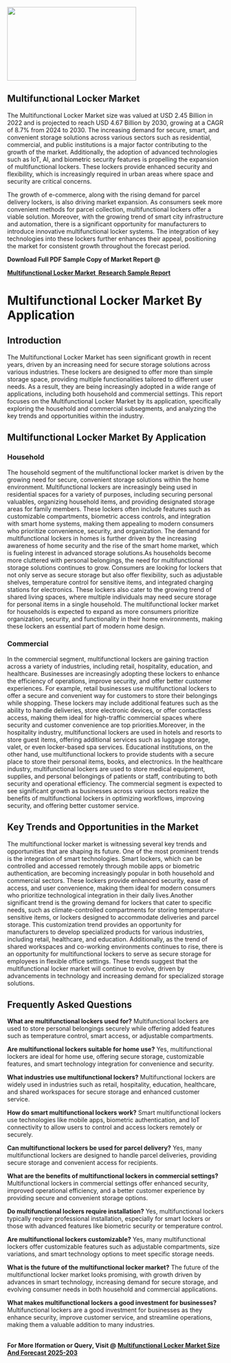 <p><img class="alignnone size-medium wp-image-20088" src="https://ffe5etoiles.com/wp-content/uploads/2024/12/MST1-300x171.png" alt="" width="300" height="171" /></p><p><p><h2>Multifunctional Locker Market </h2><p>The Multifunctional Locker Market size was valued at USD 2.45 Billion in 2022 and is projected to reach USD 4.67 Billion by 2030, growing at a CAGR of 8.7% from 2024 to 2030. The increasing demand for secure, smart, and convenient storage solutions across various sectors such as residential, commercial, and public institutions is a major factor contributing to the growth of the market. Additionally, the adoption of advanced technologies such as IoT, AI, and biometric security features is propelling the expansion of multifunctional lockers. These lockers provide enhanced security and flexibility, which is increasingly required in urban areas where space and security are critical concerns.</p><p>The growth of e-commerce, along with the rising demand for parcel delivery lockers, is also driving market expansion. As consumers seek more convenient methods for parcel collection, multifunctional lockers offer a viable solution. Moreover, with the growing trend of smart city infrastructure and automation, there is a significant opportunity for manufacturers to introduce innovative multifunctional locker systems. The integration of key technologies into these lockers further enhances their appeal, positioning the market for consistent growth throughout the forecast period.</p></p><p><strong>Download Full PDF Sample Copy of Market Report @</strong></p><p><strong><a href="https://www.verifiedmarketreports.com/download-sample/?rid=408956&utm_source=Sites-google&utm_medium=265" target="_blank">Multifunctional Locker Market &nbsp;Research Sample Report</a></strong></p><p><h1>Multifunctional Locker Market By Application</h1><h2>Introduction</h2>The Multifunctional Locker Market has seen significant growth in recent years, driven by an increasing need for secure storage solutions across various industries. These lockers are designed to offer more than simple storage space, providing multiple functionalities tailored to different user needs. As a result, they are being increasingly adopted in a wide range of applications, including both household and commercial settings. This report focuses on the Multifunctional Locker Market by its application, specifically exploring the household and commercial subsegments, and analyzing the key trends and opportunities within the industry.<h2>Multifunctional Locker Market By Application</h2><h3>Household</h3>The household segment of the multifunctional locker market is driven by the growing need for secure, convenient storage solutions within the home environment. Multifunctional lockers are increasingly being used in residential spaces for a variety of purposes, including securing personal valuables, organizing household items, and providing designated storage areas for family members. These lockers often include features such as customizable compartments, biometric access controls, and integration with smart home systems, making them appealing to modern consumers who prioritize convenience, security, and organization. The demand for multifunctional lockers in homes is further driven by the increasing awareness of home security and the rise of the smart home market, which is fueling interest in advanced storage solutions.As households become more cluttered with personal belongings, the need for multifunctional storage solutions continues to grow. Consumers are looking for lockers that not only serve as secure storage but also offer flexibility, such as adjustable shelves, temperature control for sensitive items, and integrated charging stations for electronics. These lockers also cater to the growing trend of shared living spaces, where multiple individuals may need secure storage for personal items in a single household. The multifunctional locker market for households is expected to expand as more consumers prioritize organization, security, and functionality in their home environments, making these lockers an essential part of modern home design.<h3>Commercial</h3>In the commercial segment, multifunctional lockers are gaining traction across a variety of industries, including retail, hospitality, education, and healthcare. Businesses are increasingly adopting these lockers to enhance the efficiency of operations, improve security, and offer better customer experiences. For example, retail businesses use multifunctional lockers to offer a secure and convenient way for customers to store their belongings while shopping. These lockers may include additional features such as the ability to handle deliveries, store electronic devices, or offer contactless access, making them ideal for high-traffic commercial spaces where security and customer convenience are top priorities.Moreover, in the hospitality industry, multifunctional lockers are used in hotels and resorts to store guest items, offering additional services such as luggage storage, valet, or even locker-based spa services. Educational institutions, on the other hand, use multifunctional lockers to provide students with a secure place to store their personal items, books, and electronics. In the healthcare industry, multifunctional lockers are used to store medical equipment, supplies, and personal belongings of patients or staff, contributing to both security and operational efficiency. The commercial segment is expected to see significant growth as businesses across various sectors realize the benefits of multifunctional lockers in optimizing workflows, improving security, and offering better customer service.<h2>Key Trends and Opportunities in the Market</h2>The multifunctional locker market is witnessing several key trends and opportunities that are shaping its future. One of the most prominent trends is the integration of smart technologies. Smart lockers, which can be controlled and accessed remotely through mobile apps or biometric authentication, are becoming increasingly popular in both household and commercial sectors. These lockers provide enhanced security, ease of access, and user convenience, making them ideal for modern consumers who prioritize technological integration in their daily lives.Another significant trend is the growing demand for lockers that cater to specific needs, such as climate-controlled compartments for storing temperature-sensitive items, or lockers designed to accommodate deliveries and parcel storage. This customization trend provides an opportunity for manufacturers to develop specialized products for various industries, including retail, healthcare, and education. Additionally, as the trend of shared workspaces and co-working environments continues to rise, there is an opportunity for multifunctional lockers to serve as secure storage for employees in flexible office settings. These trends suggest that the multifunctional locker market will continue to evolve, driven by advancements in technology and increasing demand for specialized storage solutions.<h2>Frequently Asked Questions</h2><p><b>What are multifunctional lockers used for?</b> Multifunctional lockers are used to store personal belongings securely while offering added features such as temperature control, smart access, or adjustable compartments.</p><p><b>Are multifunctional lockers suitable for home use?</b> Yes, multifunctional lockers are ideal for home use, offering secure storage, customizable features, and smart technology integration for convenience and security.</p><p><b>What industries use multifunctional lockers?</b> Multifunctional lockers are widely used in industries such as retail, hospitality, education, healthcare, and shared workspaces for secure storage and enhanced customer service.</p><p><b>How do smart multifunctional lockers work?</b> Smart multifunctional lockers use technologies like mobile apps, biometric authentication, and IoT connectivity to allow users to control and access lockers remotely or securely.</p><p><b>Can multifunctional lockers be used for parcel delivery?</b> Yes, many multifunctional lockers are designed to handle parcel deliveries, providing secure storage and convenient access for recipients.</p><p><b>What are the benefits of multifunctional lockers in commercial settings?</b> Multifunctional lockers in commercial settings offer enhanced security, improved operational efficiency, and a better customer experience by providing secure and convenient storage options.</p><p><b>Do multifunctional lockers require installation?</b> Yes, multifunctional lockers typically require professional installation, especially for smart lockers or those with advanced features like biometric security or temperature control.</p><p><b>Are multifunctional lockers customizable?</b> Yes, many multifunctional lockers offer customizable features such as adjustable compartments, size variations, and smart technology options to meet specific storage needs.</p><p><b>What is the future of the multifunctional locker market?</b> The future of the multifunctional locker market looks promising, with growth driven by advances in smart technology, increasing demand for secure storage, and evolving consumer needs in both household and commercial applications.</p><p><b>What makes multifunctional lockers a good investment for businesses?</b> Multifunctional lockers are a good investment for businesses as they enhance security, improve customer service, and streamline operations, making them a valuable addition to many industries.</p><strong><br />For More Iformation or Query, Visit @ <a href="https://www.verifiedmarketreports.com/product/multifunctional-locker-market/" target="_blank">Multifunctional Locker Market Size And Forecast 2025-203</a></strong></p>
